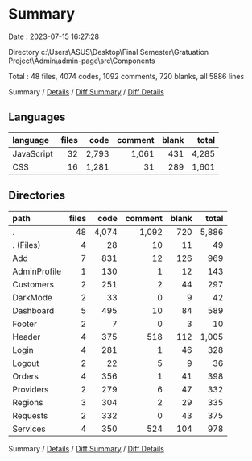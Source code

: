# Summary

Date : 2023-07-15 16:27:28

Directory c:\\Users\\ASUS\\Desktop\\Final Semester\\Gratuation Project\\Admin\\admin-page\\src\\Components

Total : 48 files,  4074 codes, 1092 comments, 720 blanks, all 5886 lines

Summary / [Details](details.md) / [Diff Summary](diff.md) / [Diff Details](diff-details.md)

## Languages
| language | files | code | comment | blank | total |
| :--- | ---: | ---: | ---: | ---: | ---: |
| JavaScript | 32 | 2,793 | 1,061 | 431 | 4,285 |
| CSS | 16 | 1,281 | 31 | 289 | 1,601 |

## Directories
| path | files | code | comment | blank | total |
| :--- | ---: | ---: | ---: | ---: | ---: |
| . | 48 | 4,074 | 1,092 | 720 | 5,886 |
| . (Files) | 4 | 28 | 10 | 11 | 49 |
| Add | 7 | 831 | 12 | 126 | 969 |
| AdminProfile | 1 | 130 | 1 | 12 | 143 |
| Customers | 2 | 251 | 2 | 44 | 297 |
| DarkMode | 2 | 33 | 0 | 9 | 42 |
| Dashboard | 5 | 495 | 10 | 84 | 589 |
| Footer | 2 | 7 | 0 | 3 | 10 |
| Header | 4 | 375 | 518 | 112 | 1,005 |
| Login | 4 | 281 | 1 | 46 | 328 |
| Logout | 2 | 22 | 5 | 9 | 36 |
| Orders | 4 | 356 | 1 | 41 | 398 |
| Providers | 2 | 279 | 6 | 47 | 332 |
| Regions | 3 | 304 | 2 | 29 | 335 |
| Requests | 2 | 332 | 0 | 43 | 375 |
| Services | 4 | 350 | 524 | 104 | 978 |

Summary / [Details](details.md) / [Diff Summary](diff.md) / [Diff Details](diff-details.md)